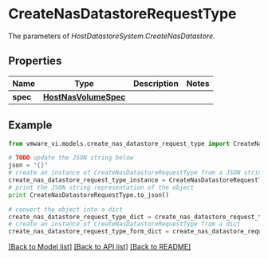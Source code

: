 # CreateNasDatastoreRequestType

The parameters of *HostDatastoreSystem.CreateNasDatastore*. 

## Properties
Name | Type | Description | Notes
------------ | ------------- | ------------- | -------------
**spec** | [**HostNasVolumeSpec**](HostNasVolumeSpec.md) |  | 

## Example

```python
from vmware_vi.models.create_nas_datastore_request_type import CreateNasDatastoreRequestType

# TODO update the JSON string below
json = "{}"
# create an instance of CreateNasDatastoreRequestType from a JSON string
create_nas_datastore_request_type_instance = CreateNasDatastoreRequestType.from_json(json)
# print the JSON string representation of the object
print CreateNasDatastoreRequestType.to_json()

# convert the object into a dict
create_nas_datastore_request_type_dict = create_nas_datastore_request_type_instance.to_dict()
# create an instance of CreateNasDatastoreRequestType from a dict
create_nas_datastore_request_type_form_dict = create_nas_datastore_request_type.from_dict(create_nas_datastore_request_type_dict)
```
[[Back to Model list]](../README.md#documentation-for-models) [[Back to API list]](../README.md#documentation-for-api-endpoints) [[Back to README]](../README.md)


